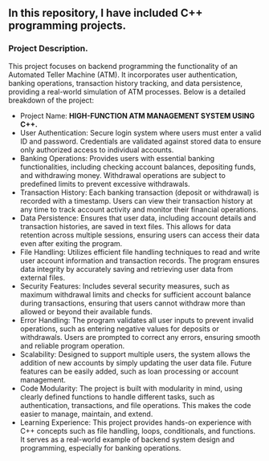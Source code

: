 ## In this repository, I have included C++ programming projects.


### Project Description. 


This project focuses on backend programming the functionality of an Automated Teller Machine (ATM). It incorporates user authentication, banking operations, transaction history tracking, and data persistence, providing a real-world simulation of ATM processes. Below is a detailed breakdown of the project: 


- Project Name: **HIGH-FUNCTION ATM MANAGEMENT SYSTEM USING C++.**
- User Authentication: Secure login system where users must enter a valid ID and password. Credentials are validated against stored data to ensure only authorized access to individual accounts.
- Banking Operations: Provides users with essential banking functionalities, including checking account balances, depositing funds, and withdrawing money. Withdrawal operations are subject to predefined limits to prevent excessive withdrawals.
- Transaction History: Each banking transaction (deposit or withdrawal) is recorded with a timestamp. Users can view their transaction history at any time to track account activity and monitor their financial operations.
- Data Persistence: Ensures that user data, including account details and transaction histories, are saved in text files. This allows for data retention across multiple sessions, ensuring users can access their data even after exiting the program.
- File Handling: Utilizes efficient file handling techniques to read and write user account information and transaction records. The program ensures data integrity by accurately saving and retrieving user data from external files.
- Security Features: Includes several security measures, such as maximum withdrawal limits and checks for sufficient account balance during transactions, ensuring that users cannot withdraw more than allowed or beyond their available funds.
- Error Handling: The program validates all user inputs to prevent invalid operations, such as entering negative values for deposits or withdrawals. Users are prompted to correct any errors, ensuring smooth and reliable program operation.
- Scalability: Designed to support multiple users, the system allows the addition of new accounts by simply updating the user data file. Future features can be easily added, such as loan processing or account management.
- Code Modularity: The project is built with modularity in mind, using clearly defined functions to handle different tasks, such as authentication, transactions, and file operations. This makes the code easier to manage, maintain, and extend.
- Learning Experience: This project provides hands-on experience with C++ concepts such as file handling, loops, conditionals, and functions. It serves as a real-world example of backend system design and programming, especially for banking operations.
